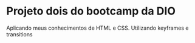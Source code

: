 # Projeto dois do bootcamp da DIO
Aplicando meus conhecimentos de HTML e CSS. Utilizando keyframes e transitions
